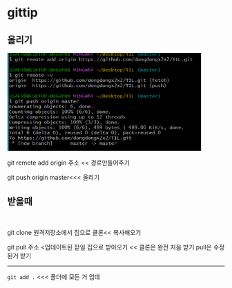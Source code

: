 # gittip

## 올리기

<img src="gittip_assets/2023-01-12-11-36-42-화면%20캡처%202023-01-12%20110019.png" title="" alt="" width="449">

git remote add origin 주소 << 경로만들어주기

git push origin master<<< 올리기 

## 받을때

<img src="file:///C:/Users/SSAFY/AppData/Roaming/marktext/images/2023-01-12-11-32-54-image.png" title="" alt="" width="577">

git clone  원격저장소에서  집으로 클론<< 복사해오기

 git pull 주소 <업데이트된 팓일 집으로 받아오기 << 클론은 완전 처음 받기 pull은 수정된거 받기

---

`git add .`  <<< 폴더에 모든 거 업데
